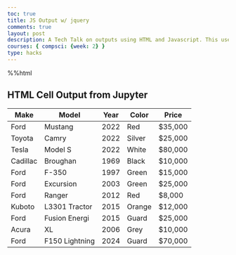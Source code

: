 ```yaml
---
toc: true
title: JS Output w/ jquery
comments: true
layout: post
description: A Tech Talk on outputs using HTML and Javascript. This uses jquery for easy onscreen interaction and filtering.
courses: { compsci: {week: 2} }
type: hacks
---
```

%%html

<h2>HTML Cell Output from Jupyter</h2>

<!-- Body contains the contents of the Document -->
<body>
    <table class="table">
        <thead>
            <tr>
                <th>Make</th>
                <th>Model</th>
                <th>Year</th>
                <th>Color</th>
                <th>Price</th>
            </tr>
        </thead>
        <tbody>
            <tr>
                <td>Ford</td>
                <td>Mustang</td>
                <td>2022</td>
                <td>Red</td>
                <td>$35,000</td>
            </tr>
            <tr>
                <td>Toyota</td>
                <td>Camry</td>
                <td>2022</td>
                <td>Silver</td>
                <td>$25,000</td>
            </tr>
            <tr>
                <td>Tesla</td>
                <td>Model S</td>
                <td>2022</td>
                <td>White</td>
                <td>$80,000</td>
            </tr>
            <tr>
                <td>Cadillac</td>
                <td>Broughan</td>
                <td>1969</td>
                <td>Black</td>
                <td>$10,000</td>
            </tr>
            <tr>
                <td>Ford</td>
                <td>F-350</td>
                <td>1997</td>
                <td>Green</td>
                <td>$15,000</td>
            </tr>
            <tr>
                <td>Ford</td>
                <td>Excursion</td>
                <td>2003</td>
                <td>Green</td>
                <td>$25,000</td>
            </tr>
            <tr>
                <td>Ford</td>
                <td>Ranger</td>
                <td>2012</td>
                <td>Red</td>
                <td>$8,000</td>
            </tr>
            <tr>
                <td>Kuboto</td>
                <td>L3301 Tractor</td>
                <td>2015</td>
                <td>Orange</td>
                <td>$12,000</td>
            </tr>
            <tr>
                <td>Ford</td>
                <td>Fusion Energi</td>
                <td>2015</td>
                <td>Guard</td>
                <td>$25,000</td>
            </tr>
            <tr>
                <td>Acura</td>
                <td>XL</td>
                <td>2006</td>
                <td>Grey</td>
                <td>$10,000</td>
            </tr>
            <tr>
                <td>Ford</td>
                <td>F150 Lightning</td>
                <td>2024</td>
                <td>Guard</td>
                <td>$70,000</td>
            </tr>
        </tbody>
    </table>
</body>